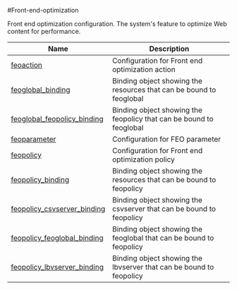 #Front-end-optimization

Front end optimization configuration. The system's feature to optimize Web content for performance.


<table><thead><tr><th>Name</th><th>Description</th></tr></thead><tbody><tr><td><a href=".././feoaction/feoaction/">feoaction</a></td><td>Configuration for Front end optimization action</td></tr><tr><td><a href=".././feoglobal_binding/feoglobal_binding/">feoglobal_binding</a></td><td>Binding object showing the resources that can be bound to feoglobal</td></tr><tr><td><a href=".././feoglobal_feopolicy_binding/feoglobal_feopolicy_binding/">feoglobal_feopolicy_binding</a></td><td>Binding object showing the feopolicy that can be bound to feoglobal</td></tr><tr><td><a href=".././feoparameter/feoparameter/">feoparameter</a></td><td>Configuration for FEO parameter</td></tr><tr><td><a href=".././feopolicy/feopolicy/">feopolicy</a></td><td>Configuration for Front end optimization policy</td></tr><tr><td><a href=".././feopolicy_binding/feopolicy_binding/">feopolicy_binding</a></td><td>Binding object showing the resources that can be bound to feopolicy</td></tr><tr><td><a href=".././feopolicy_csvserver_binding/feopolicy_csvserver_binding/">feopolicy_csvserver_binding</a></td><td>Binding object showing the csvserver that can be bound to feopolicy</td></tr><tr><td><a href=".././feopolicy_feoglobal_binding/feopolicy_feoglobal_binding/">feopolicy_feoglobal_binding</a></td><td>Binding object showing the feoglobal that can be bound to feopolicy</td></tr><tr><td><a href=".././feopolicy_lbvserver_binding/feopolicy_lbvserver_binding/">feopolicy_lbvserver_binding</a></td><td>Binding object showing the lbvserver that can be bound to feopolicy</td></tr></tbody></table>
